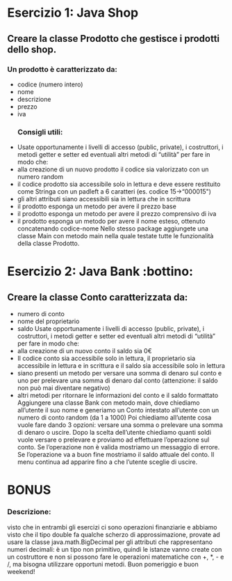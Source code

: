 # Esercizio 1: Java Shop
## Creare la classe Prodotto che gestisce i prodotti dello shop.
### Un prodotto è caratterizzato da:
- codice (numero intero)
- nome
- descrizione
- prezzo
- iva
  ### Consigli utili:
- Usate opportunamente i livelli di accesso (public, private), i costruttori, i metodi getter e setter ed eventuali altri metodi di “utilità” per fare in modo che:
- alla creazione di un nuovo prodotto il codice sia valorizzato con un numero random
- il codice prodotto sia accessibile solo in lettura e deve essere restituito come Stringa con un padleft a 6 caratteri (es. codice 15->“000015")
- gli altri attributi siano accessibili sia in lettura che in scrittura
- il prodotto esponga un metodo per avere il prezzo base
- il prodotto esponga un metodo per avere il prezzo comprensivo di iva
- il prodotto esponga un metodo per avere il nome esteso, ottenuto concatenando codice-nome
  Nello stesso package aggiungete una classe Main con metodo main nella quale testate tutte le funzionalità della classe Prodotto.
  
# Esercizio 2: Java Bank :bottino:
## Creare la classe Conto caratterizzata da:
- numero di conto
- nome del proprietario
- saldo
  Usate opportunamente i livelli di accesso (public, private), i costruttori, i metodi getter e setter ed eventuali altri metodi di “utilità” per fare in modo che:
- alla creazione di un nuovo conto il saldo sia 0€
- Il codice conto sia accessibile solo in lettura, il proprietario sia accessibile in lettura e in scrittura e il saldo sia accessibile solo in lettura
- siano presenti un metodo per versare una somma di denaro sul conto e uno per prelevare una somma di denaro dal conto (attenzione: il saldo non può mai diventare negativo)
- altri metodi per ritornare le informazioni del conto e il saldo formattato
  Aggiungere una classe Bank con metodo main, dove chiediamo all’utente il suo nome e generiamo un Conto intestato all’utente con un numero di conto random (da 1 a 1000)
  Poi chiediamo all’utente cosa vuole fare dando 3 opzioni: versare una somma o prelevare una somma di denaro o uscire.
  Dopo la scelta dell’utente chiediamo quanti soldi vuole versare o prelevare e proviamo ad effettuare l’operazione sul conto. Se l’operazione non è valida mostriamo un messaggio di errore. Se l’operazione va a buon fine mostriamo il saldo attuale del conto. Il menu continua ad apparire fino a che l’utente sceglie di uscire.
  
# BONUS
### Descrizione:

visto che in entrambi gli esercizi ci sono operazioni finanziarie e abbiamo visto che il tipo double fa qualche scherzo di approssimazione, provate ad usare la classe java.math.BigDecimal per gli attributi che rappresentano numeri decimali: è un tipo non primitivo, quindi le istanze vanno create con un costruttore e non si possono fare le operazioni matematiche con +, *, - e /, ma bisogna utilizzare opportuni metodi.
Buon pomeriggio e buon weekend!